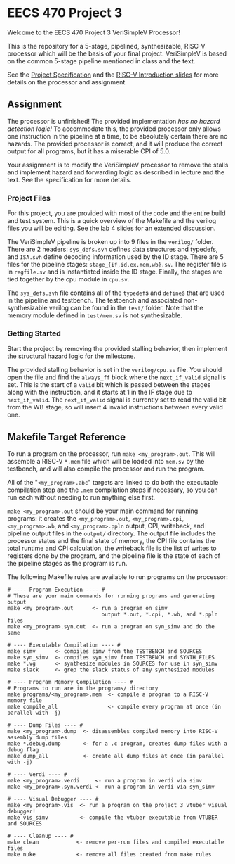 
# EECS 470 Project 3

Welcome to the EECS 470 Project 3 VeriSimpleV Processor!

This is the repository for a 5-stage, pipelined, synthesizable, RISC-V
processor which will be the basis of your final project. VeriSimpleV is
based on the common 5-stage pipeline mentioned in class and the text.

See the [Project Specification](https://drive.google.com/file/d/1XaPiocfSfWfQdJxsrXNeeH1_XXoLH6jF/view?usp=drive_link)
and the [RISC-V Introduction slides](https://drive.google.com/file/d/1xsHJ_FIMXR7fHx27GREDBSqr7L3B3Ql_/view?usp=drive_link)
for more details on the processor and assignment.

## Assignment

The processor is unfinished! The provided implementation
*has no hazard detection logic!* To accommodate this, the provided
processor only allows one instruction in the pipeline at a time, to be
absolutely certain there are no hazards. The provided processor is
correct, and it will produce the correct output for all programs, but
it has a miserable CPI of 5.0.

Your assignment is to modify the VeriSimpleV processor to remove the
stalls and implement hazard and forwarding logic as described in
lecture and the text. See the specification for more details.

### Project Files

For this project, you are provided with most of the code and the entire
build and test system. This is a quick overview of the Makefile and the
verilog files you will be editing. See the lab 4 slides for an extended
discussion.

The VeriSimpleV pipeline is broken up into 9 files in the `verilog/`
folder. There are 2 headers: `sys_defs.svh` defines data structures and
typedefs, and `ISA.svh` define decoding information used by the ID
stage. There are 5 files for the pipeline stages:
`stage_{if,id,ex,mem,wb}.sv`. The register file is in `regfile.sv` and
is instantiated inside the ID stage. Finally, the stages are tied
together by the cpu module in `cpu.sv`.

The `sys_defs.svh` file contains all of the `typedef`s and `define`s
that are used in the pipeline and testbench. The testbench and
associated non-synthesizable verilog can be found in the `test/`
folder. Note that the memory module defined in `test/mem.sv` is
not synthesizable.

### Getting Started

Start the project by removing the provided stalling behavior, then
implement the structural hazard logic for the milestone.

The provided stalling behavior is set in the `verilog/cpu.sv`
file. You should open the file and find the `always_ff` block where the
`next_if_valid` signal is set. This is the start of a `valid` bit
which is passed between the stages along with the instruction, and it
starts at 1 in the IF stage due to `next_if_valid`. The `next_if_valid`
signal is currently set to read the valid bit from the WB stage, so
will insert 4 invalid instructions between every valid one.

## Makefile Target Reference

To run a program on the processor, run `make <my_program>.out`. This
will assemble a RISC-V `*.mem` file which will be loaded into `mem.sv`
by the testbench, and will also compile the processor and run the
program.

All of the "`<my_program>.abc`" targets are linked to do both the
executable compilation step and the `.mem` compilation steps if
necessary, so you can run each without needing to run anything else
first.

`make <my_program>.out` should be your main command for running
programs: it creates the `<my_program>.out`, `<my_program>.cpi`,
`<my_program>.wb`, and `<my_program>.ppln` output, CPI, writeback, and
pipeline output files in the `output/` directory. The output file
includes the processor status and the final state of memory, the CPI
file contains the total runtime and CPI calculation, the writeback file
is the list of writes to registers done by the program, and the pipeline
file is the state of each of the pipeline stages as the program is run.

The following Makefile rules are available to run programs on the
processor:

```
# ---- Program Execution ---- #
# These are your main commands for running programs and generating output
make <my_program>.out      <- run a program on simv
                              output *.out, *.cpi, *.wb, and *.ppln files
make <my_program>.syn.out  <- run a program on syn_simv and do the same

# ---- Executable Compilation ---- #
make simv      <- compiles simv from the TESTBENCH and SOURCES
make syn_simv  <- compiles syn_simv from TESTBENCH and SYNTH_FILES
make *.vg      <- synthesize modules in SOURCES for use in syn_simv
make slack     <- grep the slack status of any synthesized modules

# ---- Program Memory Compilation ---- #
# Programs to run are in the programs/ directory
make programs/<my_program>.mem  <- compile a program to a RISC-V memory file
make compile_all                <- compile every program at once (in parallel with -j)

# ---- Dump Files ---- #
make <my_program>.dump  <- disassembles compiled memory into RISC-V assembly dump files
make *.debug.dump       <- for a .c program, creates dump files with a debug flag
make dump_all           <- create all dump files at once (in parallel with -j)

# ---- Verdi ---- #
make <my_program>.verdi     <- run a program in verdi via simv
make <my_program>.syn.verdi <- run a program in verdi via syn_simv

# ---- Visual Debugger ---- #
make <my_program>.vis  <- run a program on the project 3 vtuber visual debugger!
make vis_simv          <- compile the vtuber executable from VTUBER and SOURCES

# ---- Cleanup ---- #
make clean            <- remove per-run files and compiled executable files
make nuke             <- remove all files created from make rules
```
